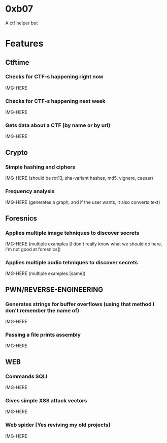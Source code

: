 # 0xb07
A ctf helper bot

# Features
## Ctftime  
  ### Checks for CTF-s happening right now 
  
  IMG-HERE
  
  ###  Checks for CTF-s happening next week
  
  IMG-HERE
  
  ### Gets data about a CTF (by name or by url)
  
  IMG-HERE
  
## Crypto
  ### Simple hashing and ciphers
   
   IMG-HERE (should be rot13, sha-variant hashes, md5, vignere, caesar)
  
  ### Frequency analysis
  
  IMG-HERE (generates a graph, and if the user wants, it also converts text)
  
## Foresnics
  ### Applies multiple image tehniques to discover secrets
  
  IMG-HERE (multiple examples [I don't really know what we should do here, I'm not good at foresnics])
  
  ### Applies multiple audio tehniques to discover secrets
 
  IMG-HERE (multiple examples [same])
  

## PWN/REVERSE-ENGINEERING 
  ### Generates strings for buffer overflows (using that method I don't remember the name of)
  
  IMG-HERE
  
  ### Passing a file prints assembly
  
  IMG-HERE

## WEB
  ### Commands SQLI 
  
  IMG-HERE
  
  ### Gives simple XSS attack vectors
  
  IMG-HERE
  
  ### Web spider [Yes reviving my old projects]
  
  IMG-HERE
  
  
  
  
